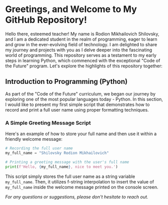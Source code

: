 # Greetings, and Welcome to My GitHub Repository!

Hello there, esteemed teacher! My name is Rodion Mikhailovich Shilovsky, and I am a dedicated student in the realm of programming, eager to learn and grow in the ever-evolving field of technology. I am delighted to share my journey and projects with you as I delve deeper into the fascinating world of programming. This repository serves as a testament to my early steps in learning Python, which commenced with the exceptional "Code of the Future" program. Let's explore the highlights of this repository together:

## Introduction to Programming (Python)
As part of the "Code of the Future" curriculum, we began our journey by exploring one of the most popular languages today - Python. In this section, I would like to present my first simple script that demonstrates how to record and print a full user name using proper formatting techniques.

### A Simple Greeting Message Script
Here's an example of how to store your full name and then use it within a friendly welcome message:
```python
# Recording the full user name
my_full_name = "Shilovsky Rodion Mikhailovich"

# Printing a greeting message with the user's full name
print(f'Hello, {my_full_name}, nice to meet you.')
```
This script simply stores the full user name as a string variable `my_full_name`. Then, it utilizes f-string interpolation to insert the value of `my_full_name` inside the welcome message printed on the console screen.

*For any questions or suggestions, please don't hesitate to reach out.*
